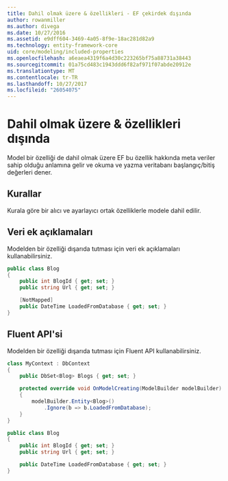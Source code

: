 ```yaml
---
title: Dahil olmak üzere & özellikleri - EF çekirdek dışında
author: rowanmiller
ms.author: divega
ms.date: 10/27/2016
ms.assetid: e9dff604-3469-4a05-8f9e-18ac281d82a9
ms.technology: entity-framework-core
uid: core/modeling/included-properties
ms.openlocfilehash: a6eaea4319f6a4d30c223265bf75a88731a38443
ms.sourcegitcommit: 01a75cd483c1943ddd6f82af971f07abde20912e
ms.translationtype: MT
ms.contentlocale: tr-TR
ms.lasthandoff: 10/27/2017
ms.locfileid: "26054075"
---
```

# <a name="including--excluding-properties"></a>Dahil olmak üzere & özellikleri dışında

Model bir özelliği de dahil olmak üzere EF bu özellik hakkında meta veriler sahip olduğu anlamına gelir ve okuma ve yazma veritabanı başlangıç/bitiş değerleri dener.

## <a name="conventions"></a>Kurallar

Kurala göre bir alıcı ve ayarlayıcı ortak özelliklerle modele dahil edilir.

## <a name="data-annotations"></a>Veri ek açıklamaları

Modelden bir özelliği dışarıda tutması için veri ek açıklamaları kullanabilirsiniz.

<!-- [!code-csharp[Main](samples/core/Modeling/DataAnnotations/Samples/IgnoreProperty.cs?highlight=6)] -->
``` csharp
public class Blog
{
    public int BlogId { get; set; }
    public string Url { get; set; }

    [NotMapped]
    public DateTime LoadedFromDatabase { get; set; }
}
```

## <a name="fluent-api"></a>Fluent API'si

Modelden bir özelliği dışarıda tutması için Fluent API kullanabilirsiniz.

<!-- [!code-csharp[Main](samples/core/Modeling/FluentAPI/Samples/IgnoreProperty.cs?highlight=7,8)] -->
``` csharp
class MyContext : DbContext
{
    public DbSet<Blog> Blogs { get; set; }

    protected override void OnModelCreating(ModelBuilder modelBuilder)
    {
        modelBuilder.Entity<Blog>()
            .Ignore(b => b.LoadedFromDatabase);
    }
}

public class Blog
{
    public int BlogId { get; set; }
    public string Url { get; set; }

    public DateTime LoadedFromDatabase { get; set; }
}
```
